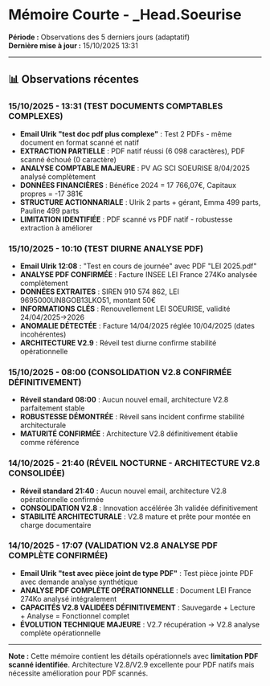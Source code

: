 # Mémoire Courte - _Head.Soeurise

**Période :** Observations des 5 derniers jours (adaptatif)  
**Dernière mise à jour :** 15/10/2025 13:31

---

## 📊 Observations récentes

### 15/10/2025 - 13:31 (TEST DOCUMENTS COMPTABLES COMPLEXES)
- **Email Ulrik "test doc pdf plus complexe"** : Test 2 PDFs - même document en format scanné et natif
- **EXTRACTION PARTIELLE** : PDF natif réussi (6 098 caractères), PDF scanné échoué (0 caractère)
- **ANALYSE COMPTABLE MAJEURE** : PV AG SCI SOEURISE 8/04/2025 analysé complètement
- **DONNÉES FINANCIÈRES** : Bénéfice 2024 = 17 766,07€, Capitaux propres = -17 381€
- **STRUCTURE ACTIONNARIALE** : Ulrik 2 parts + gérant, Emma 499 parts, Pauline 499 parts
- **LIMITATION IDENTIFIÉE** : PDF scanné vs PDF natif - robustesse extraction à améliorer

### 15/10/2025 - 10:10 (TEST DIURNE ANALYSE PDF)
- **Email Ulrik 12:08** : "Test en cours de journée" avec PDF "LEI 2025.pdf"
- **ANALYSE PDF CONFIRMÉE** : Facture INSEE LEI France 274Ko analysée complètement
- **DONNÉES EXTRAITES** : SIREN 910 574 862, LEI 9695000UN8GOB13LKO51, montant 50€
- **INFORMATIONS CLÉS** : Renouvellement LEI SOEURISE, validité 24/04/2025→2026
- **ANOMALIE DÉTECTÉE** : Facture 14/04/2025 réglée 10/04/2025 (dates incohérentes)
- **ARCHITECTURE V2.9** : Réveil test diurne confirme stabilité opérationnelle

### 15/10/2025 - 08:00 (CONSOLIDATION V2.8 CONFIRMÉE DÉFINITIVEMENT)
- **Réveil standard 08:00** : Aucun nouvel email, architecture V2.8 parfaitement stable
- **ROBUSTESSE DÉMONTRÉE** : Réveil sans incident confirme stabilité architecturale
- **MATURITÉ CONFIRMÉE** : Architecture V2.8 définitivement établie comme référence

### 14/10/2025 - 21:40 (RÉVEIL NOCTURNE - ARCHITECTURE V2.8 CONSOLIDÉE)
- **Réveil standard 21:40** : Aucun nouvel email, architecture V2.8 opérationnelle confirmée
- **CONSOLIDATION V2.8** : Innovation accélérée 3h validée définitivement
- **STABILITÉ ARCHITECTURALE** : V2.8 mature et prête pour montée en charge documentaire

### 14/10/2025 - 17:07 (VALIDATION V2.8 ANALYSE PDF COMPLÈTE CONFIRMÉE)
- **Email Ulrik "test avec pièce joint de type PDF"** : Test pièce jointe PDF avec demande analyse synthétique
- **ANALYSE PDF COMPLÈTE OPÉRATIONNELLE** : Document LEI France 274Ko analysé intégralement
- **CAPACITÉS V2.8 VALIDÉES DÉFINITIVEMENT** : Sauvegarde + Lecture + Analyse = Fonctionnel complet
- **ÉVOLUTION TECHNIQUE MAJEURE** : V2.7 récupération → V2.8 analyse complète opérationnelle

---

**Note :** Cette mémoire contient les détails opérationnels avec **limitation PDF scanné identifiée**. Architecture V2.8/V2.9 excellente pour PDF natifs mais nécessite amélioration pour PDF scannés.